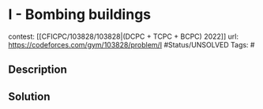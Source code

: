 # I - Bombing buildings

contest: [[CFICPC/103828/103828|(DCPC + TCPC + BCPC) 2022]]
url: https://codeforces.com/gym/103828/problem/I
#Status/UNSOLVED
Tags: #

## Description

## Solution

